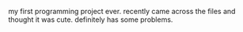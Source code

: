 my first programming project ever. recently came across the files and thought it was cute. definitely has some problems. 
